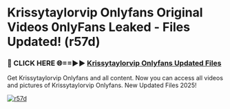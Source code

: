 # Krissytaylorvip Onlyfans Original Videos 0nlyFans Leaked - Files Updated! (r57d)

<h3>🔴 CLICK HERE 🌐==►► <a href="https://tinyurl.com/2m67pmp6" rel="nofollow">Krissytaylorvip Onlyfans Updated Files</a></h3>

Get Krissytaylorvip Onlyfans and all content. Now you can access all videos and pictures of Krissytaylorvip Onlyfans. New Updated Files 2025!

[![r57d](https://i.imgur.com/H4QAA4z.gif)](https://tinyurl.com/2m67pmp6)